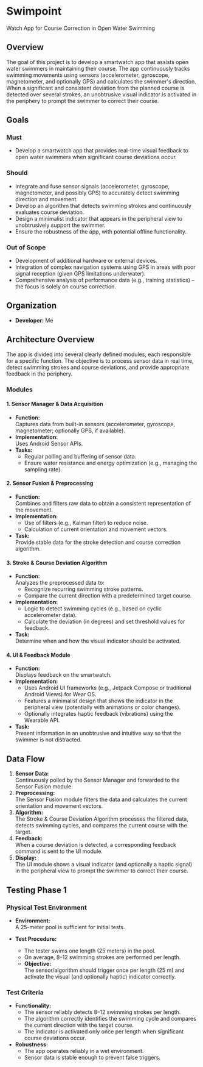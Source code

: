 # Swimpoint
Watch App for Course Correction in Open Water Swimming

## Overview

The goal of this project is to develop a smartwatch app that assists open water swimmers in maintaining their course. The app continuously tracks swimming movements using sensors (accelerometer, gyroscope, magnetometer, and optionally GPS) and calculates the swimmer's direction. When a significant and consistent deviation from the planned course is detected over several strokes, an unobtrusive visual indicator is activated in the periphery to prompt the swimmer to correct their course.

## Goals

### Must
- Develop a smartwatch app that provides real-time visual feedback to open water swimmers when significant course deviations occur.

### Should
- Integrate and fuse sensor signals (accelerometer, gyroscope, magnetometer, and possibly GPS) to accurately detect swimming direction and movement.
- Develop an algorithm that detects swimming strokes and continuously evaluates course deviation.
- Design a minimalist indicator that appears in the peripheral view to unobtrusively support the swimmer.
- Ensure the robustness of the app, with potential offline functionality.

### Out of Scope
- Development of additional hardware or external devices.
- Integration of complex navigation systems using GPS in areas with poor signal reception (given GPS limitations underwater).
- Comprehensive analysis of performance data (e.g., training statistics) – the focus is solely on course correction.

## Organization

- **Developer:** Me

## Architecture Overview

The app is divided into several clearly defined modules, each responsible for a specific function. The objective is to process sensor data in real time, detect swimming strokes and course deviations, and provide appropriate feedback in the periphery.

### Modules

#### 1. Sensor Manager & Data Acquisition
- **Function:**  
  Captures data from built-in sensors (accelerometer, gyroscope, magnetometer; optionally GPS, if available).
- **Implementation:**  
  Uses Android Sensor APIs.
- **Tasks:**
  - Regular polling and buffering of sensor data.
  - Ensure water resistance and energy optimization (e.g., managing the sampling rate).

#### 2. Sensor Fusion & Preprocessing
- **Function:**  
  Combines and filters raw data to obtain a consistent representation of the movement.
- **Implementation:**  
  - Use of filters (e.g., Kalman filter) to reduce noise.
  - Calculation of current orientation and movement vectors.
- **Task:**  
  Provide stable data for the stroke detection and course correction algorithm.

#### 3. Stroke & Course Deviation Algorithm
- **Function:**  
  Analyzes the preprocessed data to:
  - Recognize recurring swimming stroke patterns.
  - Compare the current direction with a predetermined target course.
- **Implementation:**  
  - Logic to detect swimming cycles (e.g., based on cyclic accelerometer data).
  - Calculate the deviation (in degrees) and set threshold values for feedback.
- **Task:**  
  Determine when and how the visual indicator should be activated.

#### 4. UI & Feedback Module
- **Function:**  
  Displays feedback on the smartwatch.
- **Implementation:**  
  - Uses Android UI frameworks (e.g., Jetpack Compose or traditional Android Views) for Wear OS.
  - Features a minimalist design that shows the indicator in the peripheral view (potentially with animations or color changes).
  - Optionally integrates haptic feedback (vibrations) using the Wearable API.
- **Task:**  
  Present information in an unobtrusive and intuitive way so that the swimmer is not distracted.

## Data Flow

1. **Sensor Data:**  
   Continuously polled by the Sensor Manager and forwarded to the Sensor Fusion module.
2. **Preprocessing:**  
   The Sensor Fusion module filters the data and calculates the current orientation and movement vectors.
3. **Algorithm:**  
   The Stroke & Course Deviation Algorithm processes the filtered data, detects swimming cycles, and compares the current course with the target.
4. **Feedback:**  
   When a course deviation is detected, a corresponding feedback command is sent to the UI module.
5. **Display:**  
   The UI module shows a visual indicator (and optionally a haptic signal) in the peripheral view to prompt the swimmer to correct their course.

## Testing Phase 1

### Physical Test Environment
- **Environment:**  
  A 25-meter pool is sufficient for initial tests.
  
- **Test Procedure:**
  - The tester swims one length (25 meters) in the pool.
  - On average, 8–12 swimming strokes are performed per length.
  - **Objective:**  
    The sensor/algorithm should trigger once per length (25 m) and activate the visual (and optionally haptic) indicator correctly.

### Test Criteria
- **Functionality:**
  - The sensor reliably detects 8–12 swimming strokes per length.
  - The algorithm correctly identifies the swimming cycle and compares the current direction with the target course.
  - The indicator is activated only once per length when significant course deviations occur.
- **Robustness:**
  - The app operates reliably in a wet environment.
  - Sensor data is stable enough to prevent false triggers.
